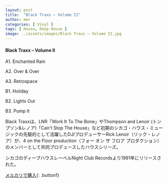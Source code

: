 ```yaml
---
layout: post
title:  "Black Traxx – Volume II"
author: mmr
categories: [ Vinyl ]
tags: [ House, Deep House ]
image: ../assets/images/Black Traxx – Volume II.jpg
---
```


#### Black Traxx – Volume II

A1. Enchanted Rain

A2. Over & Over

A3. Retrospace

B1. Holiday

B2. Lights Out

B3. Pump It

Black Traxxは、LNR「Work It To The Bone」やThompson and Lenoir (トンプソン&レノア)「Can't Stop The House」など初期のシカゴ・ハウス・ミュージックの先駆的として活躍したDJ/プロデューサーRick Lenoir（リック・レノア）が、4 on the Floor production（フォー オン ザ フロア プロダクション）のメンバーとして共同プロデュースしたハウスシリーズ。

シカゴのディープハウスレーベルNight Club Recordsより1991年にリリースされた。

[メルカリで購入](https://jp.mercari.com/item/m90896178440){: .button1}

